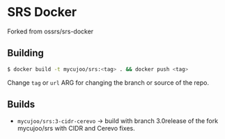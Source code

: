 # SRS Docker

Forked from ossrs/srs-docker

## Building
```sh
$ docker build -t mycujoo/srs:<tag> . && docker push <tag>
```

Change `tag` or `url` ARG for changing the branch or source of the repo.

## Builds
- `mycujoo/srs:3-cidr-cerevo` -> build with branch 3.0release of the fork mycujoo/srs with CIDR and Cerevo fixes.